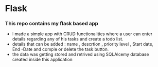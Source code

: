 # Flask
### This repo contains my flask based app
- I made a simple app with CRUD functionalities where a user can enter details regarding any of his tasks and create a todo list.
- details that can be added : name , descrtion , priority level , Start date, End -Date and comple or delete the task button.
- the data was getting stored and retrived using SQLAlcemy database created inside this application
